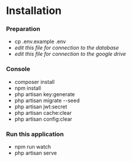 # Installation


### Preparation
+ cp .env.example .env
+ *edit this file for connection to the database*
+ *edit this file for connection to the google drive*


### Console
- composer install
- npm install
- php artisan key:generate
- php artisan migrate --seed
- php artisan jwt:secret
- php artisan cache:clear
- php artisan config:clear

### Run this application
- npm run watch
- php artisan serve

